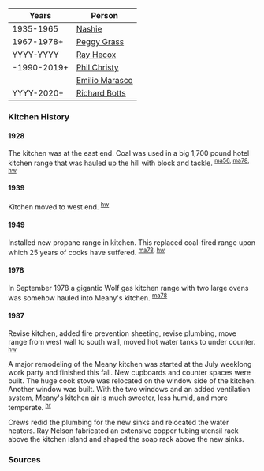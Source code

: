 
| Years | Person |
| ---   | --- |
| 1935-1965   | [Nashie](Annie-Iverson) |
| 1967-1978+  | [Peggy Grass](Peggy-Grass)    |
| YYYY-YYYY   | [Ray Hecox](Ray-Hecox)      |
| -1990-2019+ | [Phil Christy](Phil-Christy)   |
|             | [Emilio Marasco](Emilio-Marasco) |
| YYYY-2020+  | [Richard Botts](Richard-Botts)  |


### Kitchen History

#### 1928

The kitchen was at the east end. Coal was used in a big 1,700 pound hotel kitchen range that was hauled up the hill with block and tackle. <sup>[ma56][], [ma78][], [hw][]</sup>

#### 1939

Kitchen moved to west end. <sup>[hw][]</sup>

#### 1949

Installed new propane range in kitchen. This replaced coal-fired range upon which 25 years of cooks have suffered. <sup>[ma78][], [hw][]</sup>

#### 1978

In September 1978 a gigantic Wolf gas kitchen range with two large ovens was somehow hauled into Meany's kitchen. <sup>[ma78][]</sup>

#### 1987

Revise kitchen, added fire prevention sheeting, revise plumbing, move range from west wall to south wall, moved hot water tanks to under counter. <sup>[hw][]</sup>

A major remodeling of the Meany kitchen was started at the July weeklong work party and finished this fall. New cupboards and counter spaces were built. The huge cook stove was relocated on the window side of the kitchen. Another window was built. With the two windows and an added ventilation system, Meany's kitchen air is much sweeter, less humid, and more temperate. <sup>[hr][]</sup>

Crews redid the plumbing for the new sinks and relocated the water heaters. Ray Nelson fabricated an extensive copper tubing utensil rack above the kitchen island and shaped the soap rack above the new sinks.

### Sources

[ma56]: Mountaineer-Annual#1956
[ma78]: Mountaineer-Annual#1978
[hr]: History-Reports "Meany History Reports, by Idona Kellogg"
[hw]: History-Walt "Meany History, by Walt Little"
